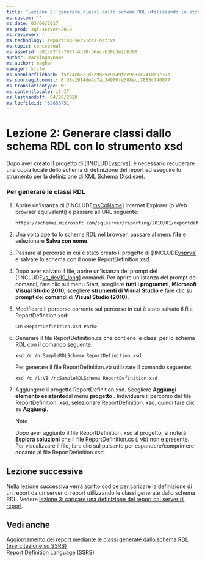 ```yaml
---
title: 'Lezione 2: generare classi dallo schema RDL utilizzando lo strumento XSD | Microsoft Docs'
ms.custom: ''
ms.date: 03/06/2017
ms.prod: sql-server-2014
ms.reviewer: ''
ms.technology: reporting-services-native
ms.topic: conceptual
ms.assetid: a81c87f1-7977-4b30-b6ac-b38b3e2b6398
author: markingmyname
ms.author: maghan
manager: kfile
ms.openlocfilehash: f5f74c6621d329885e9149fce9a37c7418d9c37b
ms.sourcegitcommit: 6fd8c1914de4c7ac24900fe388ecc7883c740077
ms.translationtype: MT
ms.contentlocale: it-IT
ms.lasthandoff: 04/26/2020
ms.locfileid: "62653751"
---
```

# <a name="lesson-2-generate-classes-from-the-rdl-schema-using-the-xsd-tool"></a>Lezione 2: Generare classi dallo schema RDL con lo strumento xsd
  Dopo aver creato il progetto di [!INCLUDE[vsprvs](../includes/vsprvs-md.md)], è necessario recuperare una copia locale dello schema di definizione del report ed eseguire lo strumento per la definizione di XML Schema (Xsd.exe).  
  
### <a name="to-generate-the-rdl-classes"></a>Per generare le classi RDL  
  
1.  Aprire un'istanza di [!INCLUDE[msCoName](../includes/msconame-md.md)] Internet Explorer (o Web browser equivalenti) e passare all'URL seguente:  
  
    ```  
    https://schemas.microsoft.com/sqlserver/reporting/2010/01/reportdefinition/ReportDefinition.xsd  
    ```  
  
2.  Una volta aperto lo schema RDL nel browser, passare al menu **file** e selezionare **Salva con nome**.  
  
3.  Passare al percorso in cui è stato creato il progetto di [!INCLUDE[vsprvs](../includes/vsprvs-md.md)] e salvare lo schema con il nome ReportDefinition.xsd.  
  
4.  Dopo aver salvato il file, aprire un'istanza del prompt dei [!INCLUDE[vs_dev10_long](../includes/vs-dev10-long-md.md)] comandi. Per aprire un'istanza del prompt dei comandi, fare clic sul menu Start, scegliere **tutti i programmi**, **Microsoft Visual Studio 2010**, scegliere **strumenti di Visual Studio** e fare clic su **prompt dei comandi di Visual Studio (2010)**.  
  
5.  Modificare il percorso corrente sul percorso in cui è stato salvato il file ReportDefinition.xsd:  
  
     `CD\<ReportDefinition.xsd Path>`  
  
6.  Generare il file ReportDefinition.cs che contiene le classi per lo schema RDL con il comando seguente:  
  
     `xsd /c /n:SampleRDLSchema ReportDefinition.xsd`  
  
     Per generare il file ReportDefinition.vb utilizzare il comando seguente:  
  
     `xsd /c /l:VB /n:SampleRDLSchema ReportDefinition.xsd`  
  
7.  Aggiungere il progetto ReportDefinition.xsd. Scegliere **Aggiungi elemento esistente**dal menu **progetto** . Individuare il percorso del file ReportDefinition. xsd, selezionare ReportDefinition. xsd, quindi fare clic su **Aggiungi**.  
  
    > [!NOTE]  
    >  Dopo aver aggiunto il file ReportDefinition. xsd al progetto, si noterà **Esplora soluzioni** che il file ReportDefinition.cs (. vb) non è presente. Per visualizzare il file, fare clic sul pulsante per espandere/comprimere accanto al file ReportDefinition.xsd.  
  
## <a name="next-lesson"></a>Lezione successiva  
 Nella lezione successiva verrà scritto codice per caricare la definizione di un report da un server di report utilizzando le classi generate dallo schema RDL. Vedere [lezione 3: caricare una definizione del report dal server di report](../../2014/tutorials/lesson-3-load-a-report-definition-from-the-report-server.md).  
  
## <a name="see-also"></a>Vedi anche  
 [Aggiornamento dei report mediante le classi generate dallo schema RDL &#40;esercitazione su SSRS&#41;](../../2014/tutorials/updating-reports-using-classes-generated-from-the-rdl-schema-ssrs-tutorial.md)   
 [Report Definition Language &#40;SSRS&#41;](../reporting-services/reports/report-definition-language-ssrs.md)  
  
  

